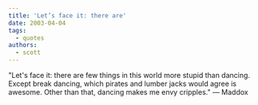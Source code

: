 ```yaml
---
title: 'Let’s face it: there are'
date: 2003-04-04
tags:
  - quotes
authors:
  - scott
---
```


"Let's face it: there are few things in this world more stupid than dancing. Except break dancing, which pirates and lumber jacks would agree is awesome. Other than that, dancing makes me envy cripples."
— Maddox
